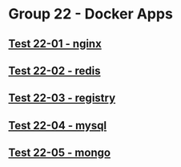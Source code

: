 Group 22 - Docker Apps
=======


[Test 22-01 - nginx](22-01-nginx.md)
-
[Test 22-02 - redis](22-02-redis.md)
-
[Test 22-03 - registry](22-03-registry.md)
-
[Test 22-04 - mysql](22-04-mysql.md)
-
[Test 22-05 - mongo](22-05-mongo.md)
-